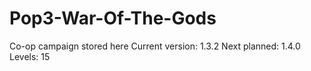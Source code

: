 # Pop3-War-Of-The-Gods
 Co-op campaign stored here
 Current version: 1.3.2
 Next planned: 1.4.0
 Levels: 15